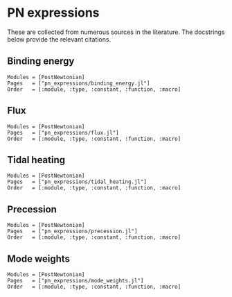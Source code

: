 # PN expressions

These are collected from numerous sources in the literature.  The docstrings
below provide the relevant citations.

## Binding energy

```@autodocs
Modules = [PostNewtonian]
Pages   = ["pn_expressions/binding_energy.jl"]
Order   = [:module, :type, :constant, :function, :macro]
```

## Flux

```@autodocs
Modules = [PostNewtonian]
Pages   = ["pn_expressions/flux.jl"]
Order   = [:module, :type, :constant, :function, :macro]
```

## Tidal heating

```@autodocs
Modules = [PostNewtonian]
Pages   = ["pn_expressions/tidal_heating.jl"]
Order   = [:module, :type, :constant, :function, :macro]
```

## Precession

```@autodocs
Modules = [PostNewtonian]
Pages   = ["pn_expressions/precession.jl"]
Order   = [:module, :type, :constant, :function, :macro]
```


## Mode weights

```@autodocs
Modules = [PostNewtonian]
Pages   = ["pn_expressions/mode_weights.jl"]
Order   = [:module, :type, :constant, :function, :macro]
```
